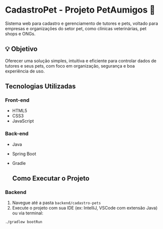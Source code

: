 # CadastroPet - Projeto PetAumigos 🐾

Sistema web para cadastro e gerenciamento de tutores e pets, voltado para empresas e organizações do setor pet, como clínicas veterinárias, pet shops e ONGs.

## 💡 Objetivo
Oferecer uma solução simples, intuitiva e eficiente para controlar dados de tutores e seus pets, com foco em organização, segurança e boa experiência de uso.

##  Tecnologias Utilizadas

### Front-end
- HTML5
- CSS3
- JavaScript

### Back-end
- Java
- Spring Boot
- Gradle

  ## Como Executar o Projeto

### Backend
1. Navegue até a pasta `backend/cadastro-pets`
2. Execute o projeto com sua IDE (ex: IntelliJ, VSCode com extensão Java) ou via terminal:
```bash
./gradlew bootRun
